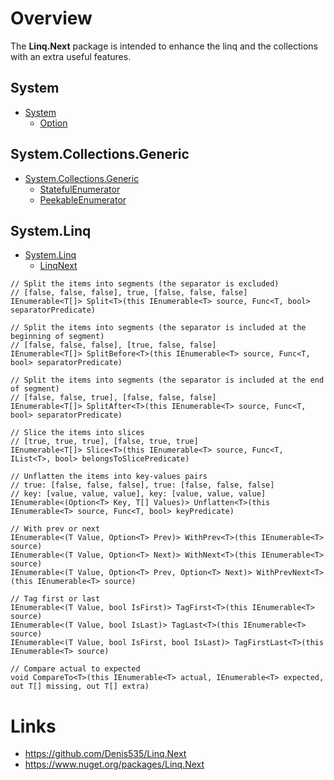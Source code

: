 ﻿# Overview

The **Linq.Next** package is intended to enhance the linq and the collections with an extra useful features.

## System
- [System](https://github.com/Denis535/Linq.Next/tree/master/Linq.Next/System)
  - [Option](https://github.com/Denis535/Linq.Next/blob/master/Linq.Next/System/Option.cs)

## System.Collections.Generic
- [System.Collections.Generic](https://github.com/Denis535/Linq.Next/tree/master/Linq.Next/System.Collections.Generic)
  - [StatefulEnumerator](https://github.com/Denis535/Linq.Next/tree/master/Linq.Next/System.Collections.Generic/StatefulEnumerator.cs)
  - [PeekableEnumerator](https://github.com/Denis535/Linq.Next/tree/master/Linq.Next/System.Collections.Generic/PeekableEnumerator.cs)

## System.Linq
- [System.Linq](https://github.com/Denis535/Linq.Next/blob/master/Linq.Next/System.Linq/)
  - [LinqNext](https://github.com/Denis535/Linq.Next/blob/master/Linq.Next/System.Linq/LinqNext.cs)

```
// Split the items into segments (the separator is excluded)
// [false, false, false], true, [false, false, false]
IEnumerable<T[]> Split<T>(this IEnumerable<T> source, Func<T, bool> separatorPredicate)

// Split the items into segments (the separator is included at the beginning of segment)
// [false, false, false], [true, false, false]
IEnumerable<T[]> SplitBefore<T>(this IEnumerable<T> source, Func<T, bool> separatorPredicate)

// Split the items into segments (the separator is included at the end of segment)
// [false, false, true], [false, false, false]
IEnumerable<T[]> SplitAfter<T>(this IEnumerable<T> source, Func<T, bool> separatorPredicate)

// Slice the items into slices
// [true, true, true], [false, true, true]
IEnumerable<T[]> Slice<T>(this IEnumerable<T> source, Func<T, IList<T>, bool> belongsToSlicePredicate)

// Unflatten the items into key-values pairs
// true: [false, false, false], true: [false, false, false]
// key: [value, value, value], key: [value, value, value]
IEnumerable<(Option<T> Key, T[] Values)> Unflatten<T>(this IEnumerable<T> source, Func<T, bool> keyPredicate)

// With prev or next
IEnumerable<(T Value, Option<T> Prev)> WithPrev<T>(this IEnumerable<T> source)
IEnumerable<(T Value, Option<T> Next)> WithNext<T>(this IEnumerable<T> source)
IEnumerable<(T Value, Option<T> Prev, Option<T> Next)> WithPrevNext<T>(this IEnumerable<T> source)

// Tag first or last
IEnumerable<(T Value, bool IsFirst)> TagFirst<T>(this IEnumerable<T> source)
IEnumerable<(T Value, bool IsLast)> TagLast<T>(this IEnumerable<T> source)
IEnumerable<(T Value, bool IsFirst, bool IsLast)> TagFirstLast<T>(this IEnumerable<T> source)

// Compare actual to expected
void CompareTo<T>(this IEnumerable<T> actual, IEnumerable<T> expected, out T[] missing, out T[] extra)
```

# Links
- https://github.com/Denis535/Linq.Next
- https://www.nuget.org/packages/Linq.Next
